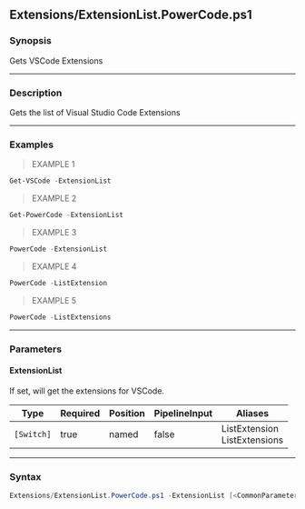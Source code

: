 Extensions/ExtensionList.PowerCode.ps1
--------------------------------------




### Synopsis
Gets VSCode Extensions



---


### Description

Gets the list of Visual Studio Code Extensions



---


### Examples
> EXAMPLE 1

```PowerShell
Get-VSCode -ExtensionList
```
> EXAMPLE 2

```PowerShell
Get-PowerCode -ExtensionList
```
> EXAMPLE 3

```PowerShell
PowerCode -ExtensionList
```
> EXAMPLE 4

```PowerShell
PowerCode -ListExtension
```
> EXAMPLE 5

```PowerShell
PowerCode -ListExtensions
```


---


### Parameters
#### **ExtensionList**

If set, will get the extensions for VSCode.






|Type      |Required|Position|PipelineInput|Aliases                         |
|----------|--------|--------|-------------|--------------------------------|
|`[Switch]`|true    |named   |false        |ListExtension<br/>ListExtensions|





---


### Syntax
```PowerShell
Extensions/ExtensionList.PowerCode.ps1 -ExtensionList [<CommonParameters>]
```
